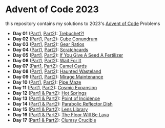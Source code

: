 # Advent of Code 2023

this repository contains my solutions to 2023's [Advent of Code](https://adventofcode.com/2023) Problems

-   **Day 01** ([Part1](01.1.py), [Part2](01.2.py)): [Trebuchet?!](https://adventofcode.com/2023/day/1)
-   **Day 02** ([Part1](02.1.py), [Part2](02.2.py)): [Cube Conundrum](https://adventofcode.com/2023/day/2)
-   **Day 03** ([Part1](03.1.py), [Part2](03.2.py)): [Gear Ratios](https://adventofcode.com/2023/day/3)
-   **Day 04** ([Part1](04.1.py), [Part2](04.2.py)): [Scratchcards](https://adventofcode.com/2023/day/4)
-   **Day 05** ([Part1](05.1.py), [Part2](05.2.py)): [If You Give A Seed A Fertilizer](https://adventofcode.com/2023/day/5)
-   **Day 06** ([Part1](06.1.py), [Part2](06.2.py)): [Wait For It](https://adventofcode.com/2023/day/6)
-   **Day 07** ([Part1](07.1.py), [Part2](07.2.py)): [Camel Cards](https://adventofcode.com/2023/day/7)
-   **Day 08** ([Part1](08.1.py), [Part2](08.2.py)): [Haunted Wasteland](https://adventofcode.com/2023/day/8)
-   **Day 09** ([Part1](09.1.py), [Part2](09.2.py)): [Mirage Maintenance](https://adventofcode.com/2023/day/9)
-   **Day 10** ([Part1](10.1.py), [Part2](10.2.py)): [Pipe Maze](https://adventofcode.com/2023/day/10)
-   **Day 11** ([Part1](11.1.py), [Part2](11.2.py)): [Cosmic Expansion](https://adventofcode.com/2023/day/11)
-   **Day 12** ([Part1 & Part2](12.py)): [Hot Springs](https://adventofcode.com/2023/day/12)
-   **Day 13** ([Part1 & Part2](13.py)): [Point of Incidence](https://adventofcode.com/2023/day/13)
-   **Day 14** ([Part1 & Part2](14.py)): [Parabolic Reflector Dish](https://adventofcode.com/2023/day/14)
-   **Day 15** ([Part1 & Part2](15.py)): [Lens Library](https://adventofcode.com/2023/day/15)
-   **Day 16** ([Part1 & Part2](16.py)): [The Floor Will Be Lava](https://adventofcode.com/2023/day/16)
-   **Day 17** ([Part1 & Part2](17.py)): [Clumsy Crucible](https://adventofcode.com/2023/day/17)
